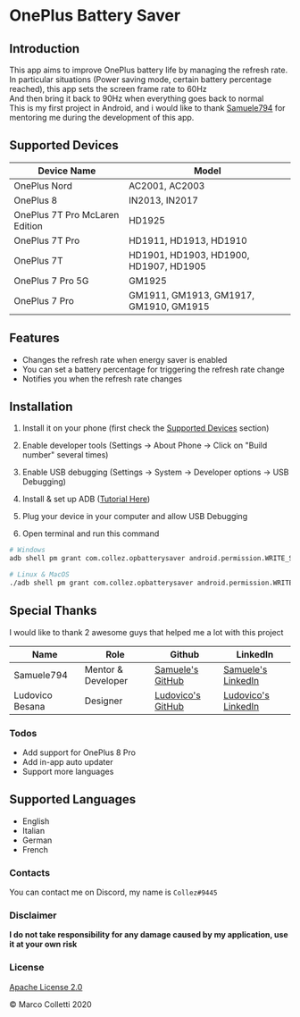 # OnePlus Battery Saver


## Introduction
This app aims to improve OnePlus battery life by managing the refresh rate.<br />
In particular situations (Power saving mode, certain battery percentage reached), this app sets the screen frame rate to 60Hz <br />
And then bring it back to 90Hz when everything goes back to normal <br />
This is my first project in Android, and i would like to thank [Samuele794](https://it.linkedin.com/in/samuele794) for mentoring me during the development of this app.

## Supported Devices
| Device Name | Model |
| ----------- | ----- |
| OnePlus Nord | AC2001, AC2003 |
| OnePlus 8 | IN2013, IN2017 |
| OnePlus 7T Pro McLaren Edition | HD1925 |
| OnePlus 7T Pro | HD1911, HD1913, HD1910 |
| OnePlus 7T | HD1901, HD1903, HD1900, HD1907, HD1905 |
| OnePlus 7 Pro 5G | GM1925 |
| OnePlus 7 Pro | GM1911, GM1913, GM1917, GM1910, GM1915 |

## Features
- Changes the refresh rate when energy saver is enabled
- You can set a battery percentage for triggering the refresh rate change
- Notifies you when the refresh rate changes

## Installation
1) Install it on your phone (first check the [Supported Devices](#supported-devices) section)

2) Enable developer tools (Settings -> About Phone -> Click on "Build number" several times)

3) Enable USB debugging (Settings -> System -> Developer options -> USB Debugging)

4) Install & set up ADB ([Tutorial Here](ADB_setup.md))

5) Plug your device in your computer and allow USB Debugging

6) Open terminal and run this command
```sh
# Windows
adb shell pm grant com.collez.opbatterysaver android.permission.WRITE_SECURE_SETTINGS

# Linux & MacOS
./adb shell pm grant com.collez.opbatterysaver android.permission.WRITE_SECURE_SETTINGS
```

## Special Thanks
I would like to thank 2 awesome guys that helped me a lot with this project

| Name | Role | Github | LinkedIn |
| ---- | ---- | ------ | -------- |
| Samuele794 | Mentor & Developer | [Samuele's GitHub](https://github.com/samuele794) | [Samuele's LinkedIn](https://www.linkedin.com/in/samuele794/) |
| Ludovico Besana | Designer | [Ludovico's GitHub](https://github.com/ludovicobesana) | [Ludovico's LinkedIn](https://www.linkedin.com/in/ludovicobesana/) |

### Todos
- Add support for OnePlus 8 Pro
- Add in-app auto updater
- Support more languages

## Supported Languages
- English
- Italian
- German
- French

### Contacts
You can contact me on Discord, my name is `Collez#9445`

### Disclaimer
**I do not take responsibility for any damage caused by my application, use it at your own risk**

### License
[Apache License 2.0](LICENSE)

© Marco Colletti 2020
